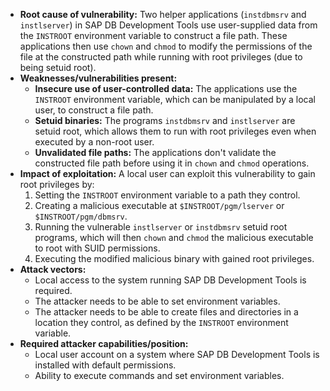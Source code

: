 - **Root cause of vulnerability:** Two helper applications (`instdbmsrv` and `instlserver`) in SAP DB Development Tools use user-supplied data from the `INSTROOT` environment variable to construct a file path. These applications then use `chown` and `chmod` to modify the permissions of the file at the constructed path while running with root privileges (due to being setuid root).
- **Weaknesses/vulnerabilities present:**
    - **Insecure use of user-controlled data:** The applications use the `INSTROOT` environment variable, which can be manipulated by a local user, to construct a file path.
    - **Setuid binaries:** The programs `instdbmsrv` and `instlserver` are setuid root, which allows them to run with root privileges even when executed by a non-root user.
    - **Unvalidated file paths:** The applications don't validate the constructed file path before using it in `chown` and `chmod` operations.
- **Impact of exploitation:** A local user can exploit this vulnerability to gain root privileges by:
    1. Setting the `INSTROOT` environment variable to a path they control.
    2. Creating a malicious executable at `$INSTROOT/pgm/lserver` or `$INSTROOT/pgm/dbmsrv`.
    3. Running the vulnerable `instlserver` or `instdbmsrv` setuid root programs, which will then `chown` and `chmod` the malicious executable to root with SUID permissions.
    4. Executing the modified malicious binary with gained root privileges.
- **Attack vectors:**
    - Local access to the system running SAP DB Development Tools is required.
    - The attacker needs to be able to set environment variables.
    - The attacker needs to be able to create files and directories in a location they control, as defined by the `INSTROOT` environment variable.
- **Required attacker capabilities/position:**
    - Local user account on a system where SAP DB Development Tools is installed with default permissions.
    - Ability to execute commands and set environment variables.